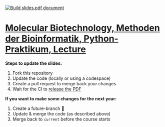 [![Build slides.pdf document](https://github.com/BMCV/mobi-fs3-python-lecture/actions/workflows/build_slides.yml/badge.svg)](https://github.com/BMCV/mobi-fs3-python-lecture/actions/workflows/build_slides.yml)

# [Molecular Biotechnology, Methoden der Bioinformatik, Python-Praktikum, Lecture]()

**Steps to update the slides:**
1. Fork this repository
2. Update the code (locally or using a codespace)
3. Create a pull request to merge back your changes
4. Wait for the CI to [release the PDF](https://github.com/BMCV/mobi-fs3-python-lecture/releases)

**If you want to make some changes for the next year:**
1. Create a future-branch 🙂
2. Update & merge the code (as described above)
3. Merge back to `current` before the course starts

